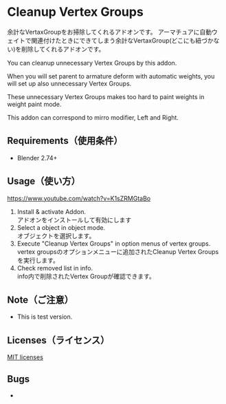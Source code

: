 # Cleanup Vertex Groups
余計なVertaxGroupをお掃除してくれるアドオンです。
アーマチュアに自動ウェイトで関連付けたときにできてしまう余計なVertaxGroup(どこにも紐づかない)を削除してくれるアドオンです。

You can cleanup unnecessary Vertex Groups by this addon.

When you will set parent to armature deform with automatic weights,
you will set up also unnecessary Vertex Groups.

These unnecessary Vertex Groups makes too hard to paint weights in weight paint mode.

This addon can correspond to mirro modifier, Left and Right.

## Requirements（使用条件）
* Blender 2.74+


## Usage（使い方）
https://www.youtube.com/watch?v=K1sZRMGtaBo  
1. Install & activate Addon.  
アドオンをインストールして有効にします  
2. Select a object in object mode.  
オブジェクトを選択します。  
3. Execute "Cleanup Vertex Groups" in option menus of vertex groups.  
vertex groupsのオプションメニューに追加されたCleanup Vertex Groupsを実行します。  
4. Check removed list in info.  
info内で削除されたVertex Groupが確認できます。  


## Note（ご注意）
* This is test version.  

## Licenses（ライセンス）
[MIT licenses](https://opensource.org/licenses/mit-license.php)

## Bugs
* 
